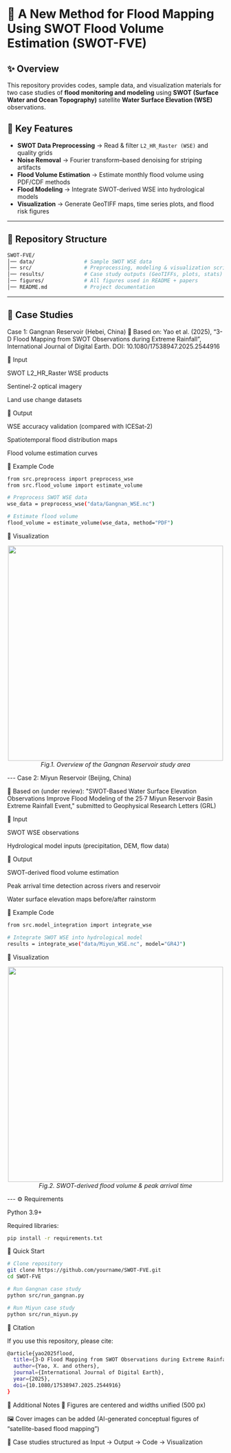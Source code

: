 # 🌊 A New Method for Flood Mapping Using SWOT Flood Volume Estimation (SWOT-FVE)

## ✨ Overview
This repository provides codes, sample data, and visualization materials for two case studies of **flood monitoring and modeling** using **SWOT (Surface Water and Ocean Topography)** satellite **Water Surface Elevation (WSE)** observations.

## 🔑 Key Features
- **SWOT Data Preprocessing** → Read & filter `L2_HR_Raster (WSE)` and quality grids  
- **Noise Removal** → Fourier transform–based denoising for striping artifacts  
- **Flood Volume Estimation** → Estimate monthly flood volume using PDF/CDF methods  
- **Flood Modeling** → Integrate SWOT-derived WSE into hydrological models  
- **Visualization** → Generate GeoTIFF maps, time series plots, and flood risk figures  

---

## 📂 Repository Structure
```bash
SWOT-FVE/
│── data/                # Sample SWOT WSE data
│── src/                 # Preprocessing, modeling & visualization scripts
│── results/             # Case study outputs (GeoTIFFs, plots, stats)
│── figures/             # All figures used in README + papers
│── README.md            # Project documentation
```
---
## 📘 Case Studies
Case 1: Gangnan Reservoir (Hebei, China)
📄 Based on:
Yao et al. (2025), “3-D Flood Mapping from SWOT Observations during Extreme Rainfall”, International Journal of Digital Earth.
DOI: 10.1080/17538947.2025.2544916

🔹 Input

SWOT L2_HR_Raster WSE products

Sentinel-2 optical imagery

Land use change datasets

🔹 Output

WSE accuracy validation (compared with ICESat-2)

Spatiotemporal flood distribution maps

Flood volume estimation curves

🔹 Example Code
```bash
from src.preprocess import preprocess_wse
from src.flood_volume import estimate_volume

# Preprocess SWOT WSE data
wse_data = preprocess_wse("data/Gangnan_WSE.nc")

# Estimate flood volume
flood_volume = estimate_volume(wse_data, method="PDF")
```

🔹 Visualization
<p align="center"> <img src="figures/gangnan_overview.png" width="500"/> <br> <em>Fig.1. Overview of the Gangnan Reservoir study area</em> </p>
---
Case 2: Miyun Reservoir (Beijing, China)

📄 Based on (under review):
"SWOT-Based Water Surface Elevation Observations Improve Flood Modeling of the 25·7 Miyun Reservoir Basin Extreme Rainfall Event," submitted to Geophysical Research Letters (GRL)

🔹 Input

SWOT WSE observations

Hydrological model inputs (precipitation, DEM, flow data)

🔹 Output

SWOT-derived flood volume estimation

Peak arrival time detection across rivers and reservoir

Water surface elevation maps before/after rainstorm

🔹 Example Code
```bash
from src.model_integration import integrate_wse

# Integrate SWOT WSE into hydrological model
results = integrate_wse("data/Miyun_WSE.nc", model="GR4J")
```
🔹 Visualization
<p align="center"> <img src="figures/miyun_results.png" width="500"/> <br> <em>Fig.2. SWOT-derived flood volume & peak arrival time</em> </p>
---
⚙️ Requirements

Python 3.9+

Required libraries:
```bash
pip install -r requirements.txt
```
🚀 Quick Start
```bash
# Clone repository
git clone https://github.com/yourname/SWOT-FVE.git
cd SWOT-FVE

# Run Gangnan case study
python src/run_gangnan.py

# Run Miyun case study
python src/run_miyun.py
```
📖 Citation

If you use this repository, please cite:
```bash
@article{yao2025flood,
  title={3-D Flood Mapping from SWOT Observations during Extreme Rainfall: A Case Study of Gangnan Reservoir},
  author={Yao, X. and others},
  journal={International Journal of Digital Earth},
  year={2025},
  doi={10.1080/17538947.2025.2544916}
}

```
🎨 Additional Notes
📌 Figures are centered and widths unified (500 px)

🖼️ Cover images can be added (AI-generated conceptual figures of “satellite-based flood mapping”)

🧩 Case studies structured as Input → Output → Code → Visualization
